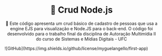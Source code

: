 <h1 align="center">
    🔗 Crud Node.js
</h1>
<p align="center">🚀 Este código apresenta um crud básico de cadastro de pessoas que usa a engine EJS para visualização e Node.JS para o back-end. O código foi desenvolvido para o trabalho final da disciplina de Autoração Multimídia II do curso de Sistemas e Mídias Digitais - UFC</p>
![GitHub](https://img.shields.io/github/license/myguelangello/first-app)

